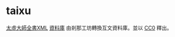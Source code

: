 # taixu


[太虛大師全書XML](https://github.com/ksanaforge/taixu-corpus)
[資料庫](http://ya.ksana.tw/taixu-corpus/taixu.cor)
由剎那工坊轉換互文資料庫。並以 [CC0](http://creativecommons.tw/cc0) 釋出。
